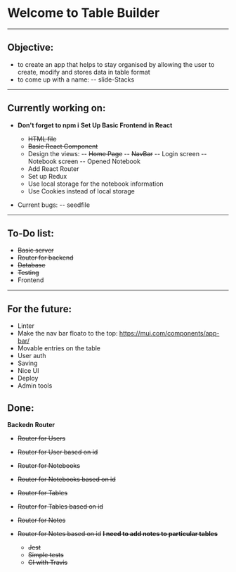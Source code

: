 # Welcome to Table Builder

---

## Objective:

-   to create an app that helps to stay organised by allowing the user to create, modify and stores data in table format
-   to come up with a name:
    -- slide-Stacks

---

## Currently working on:

-   **Don't forget to npm i**
    **Set Up Basic Frontend in React**

    -   ~~HTML file~~
    -   ~~Basic React Component~~
    -   Design the views:
        -- ~~Home Page~~
        -- ~~NavBar~~
        -- Login screen
        -- Notebook screen
        -- Opened Notebook
    -   Add React Router
    -   Set up Redux
    -   Use local storage for the notebook information
    -   Use Cookies instead of local storage

-   Current bugs:
    -- seedfile

---

## To-Do list:

-   ~~Basic server~~
-   ~~Router for backend~~
-   ~~Database~~
-   ~~Testing~~
-   Frontend

---

## For the future:

-   Linter
-   Make the nav bar floato to the top: https://mui.com/components/app-bar/
-   Movable entries on the table
-   User auth
-   Saving
-   Nice UI
-   Deploy
-   Admin tools

## Done:

**Backedn Router**

-   ~~Router for Users~~
-   ~~Router for User based on id~~
-   ~~Router for Notebooks~~
-   ~~Router for Notebooks based on id~~
-   ~~Router for Tables~~
-   ~~Router for Tables based on id~~
-   ~~Router for Notes~~
-   ~~Router for Notes based on id~~
    **~~I need to add notes to particular tables~~**

    -   ~~Jest~~
    -   ~~Simple tests~~
    -   ~~CI with Travis~~
